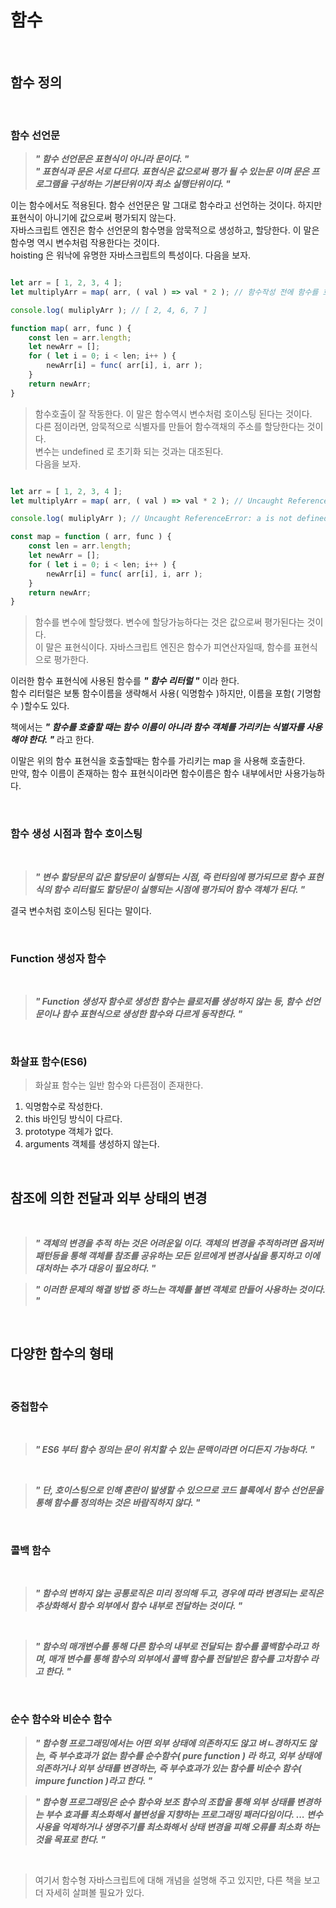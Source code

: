 # 함수 

<br />

## 함수 정의
<br />

### 함수 선언문

> ***" 함수 선언문은 표현식이 아니라 문이다. "***   
***" 표현식과 문은 서로 다르다. 표현식은 값으로써 평가 될 수 있는문 이며 문은 프로그램을 구성하는 기본단위이자 최소 실행단위이다. "***   
   
이는 함수에서도 적용된다. 함수 선언문은 말 그대로 함수라고 선언하는 것이다. 하지만 표현식이 아니기에 값으로써 평가되지 않는다.   
자바스크립트 엔진은 함수 선언문의 함수명을 암묵적으로 생성하고, 할당한다. 이 말은 함수명 역시 변수처럼 작용한다는 것이다.   
hoisting 은 워낙에 유명한 자바스크립트의 특성이다. 다음을 보자.
>

```javascript

let arr = [ 1, 2, 3, 4 ];
let multiplyArr = map( arr, ( val ) => val * 2 ); // 함수작성 전에 함수를 호출한다. 작동할까?

console.log( muliplyArr ); // [ 2, 4, 6, 7 ]

function map( arr, func ) {
	const len = arr.length;
	let newArr = [];
	for ( let i = 0; i < len; i++ ) {
		newArr[i] = func( arr[i], i, arr );	
	}
	return newArr;
}

```

> 함수호출이 잘 작동한다. 이 말은 함수역시 변수처럼 호이스팅 된다는 것이다.   
다른 점이라면, 암묵적으로 식별자를 만들어 함수객채의 주소를 할당한다는 것이다.   
변수는 undefined 로 초기화 되는 것과는 대조된다.   
다음을 보자.
>

```javascript

let arr = [ 1, 2, 3, 4 ];
let multiplyArr = map( arr, ( val ) => val * 2 ); // Uncaught ReferenceError: map is not defined

console.log( muliplyArr ); // Uncaught ReferenceError: a is not defined

const map = function ( arr, func ) {
	const len = arr.length;
	let newArr = [];
	for ( let i = 0; i < len; i++ ) {
		newArr[i] = func( arr[i], i, arr );	
	}
	return newArr;
}

```

> 함수를 변수에 할당했다. 변수에 할당가능하다는 것은 값으로써 평가된다는 것이다.   
이 말은 표현식이다. 자바스크립트 엔진은 함수가 피연산자일때, 함수를 표현식으로 평가한다.
   
이러한 함수 표현식에 사용된 함수를 ***" 함수 리터럴 "*** 이라 한다.   
함수 리터럴은 보통 함수이름을 생략해서 사용( 익명함수 )하지만, 이름을 포함( 기명함수 )할수도 있다.   

책에서는 ***" 함수를 호출할 때는 함수 이름이 아니라 함수 객체를 가리키는 식별자를 사용해야 한다. "*** 라고 한다.   

이말은 위의 함수 표현식을 호출할때는 함수를 가리키는 map 을 사용해 호출한다.   
만약, 함수 이름이 존재하는 함수 표현식이라면 함수이름은 함수 내부에서만 사용가능하다.
>

<br />

### 함수 생성 시점과 함수 호이스팅

<br />

> ***" 변수 할당문의 값은 할당문이 실행되는 시점, 즉 런타임에 평가되므로 함수 표현식의 함수 리터럴도 할당문이 실행되는 시점에 평가되어 함수 객체가 된다. "***   
   
결국 변수처럼 호이스팅 된다는 말이다.
>

<br />


### Function 생성자 함수

<br />

> ***" Function 생성자 함수로 생성한 함수는 클로저를 생성하지 않는 등, 함수 선언문이나 함수 표현식으로 생성한 함수와 다르게 동작한다. "*** 
>

<br />

### 화살표 함수(ES6)

> 화살표 함수는 일반 함수와 다른점이 존재한다.   
1. 익명함수로 작성한다.   
2. this 바인딩 방식이 다르다.   
3. prototype 객체가 없다.
4. arguments 객체를 생성하지 않는다.
>

<br />

## 참조에 의한 전달과 외부 상태의 변경

<br />

> ***" 객체의 변경을 추적 하는 것은 어려운일 이다. 객체의 변경을 추적하려면 옵저버 패턴등을 통해 객체를 참조를 공유하는 모든 읻르에게 변경사실을 통지하고 이에 대처하는 추가 대응이 필요하다. "***
>

> ***" 이러한 문제의 해결 방법 중 하느는 객체를 불변 객체로 만들어 사용하는 것이다. "***
>

<br />

## 다양한 함수의 형태

<br />

### 중첩함수

<br />

> ***" ES6 부터 함수 정의는 문이 위치할 수 있는 문맥이라면 어디든지 가능하다. "***
>

<br />

> ***" 단, 호이스팅으로 인해 혼란이 발생할 수 있으므로 코드 블록에서 함수 선언문을 통해 함수를 정의하는 것은 바람직하지 않다. "***

<br />

### 콜백 함수

<br />

> ***" 함수의 변하지 않는 공통로직은 미리 정의해 두고, 경우에 따라 변경되는 로직은 추상화해서 함수 외부에서 함수 내부로 전달하는 것이다. "***
>

<br />

> ***" 함수의 매개변수를 통해 다른 함수의 내부로 전달되는 함수를 콜백함수라고 하며, 매개 변수를 통해 함수의 외부에서 콜백 함수를 전달받은 함수를 고차함수 라고 한다. "***
>

<br />


### 순수 함수와 비순수 함수

> ***" 함수형 프로그래밍에서는 어떤 외부 상태에 의존하지도 않고 벼ㄴ경하지도 않는, 즉 부수효과가 없는 함수를 순수함수( pure function ) 라 하고, 외부 상태에 의존하거나 외부 상태를 변경하는, 즉 부수효과가 있는 함수를 비순수 함수( impure function )라고 한다. "***
>

> ***" 함수형 프로그래밍은 순수 함수와 보조 함수의 조합을 통해 외부 상태를 변경하는 부수 효과를 최소화해서 불변성을 지향하는 프로그래밍 패러다임이다. ... 변수 사용을 억제하거나 생명주기를 최소화해서 상태 변경을 피해 오류를 최소화 하는 것을 목표로 한다. "***
>

<br />

> 여기서 함수형 자바스크립트에 대해 개념을 설명해 주고 있지만, 다른 책을 보고 더 자세히 살펴볼 필요가 있다.
>









>
